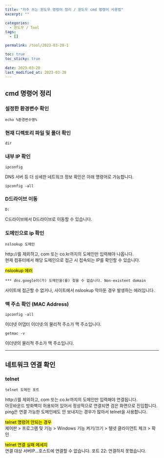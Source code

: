 ```yaml
---
title: "자주 쓰는 윈도우 명령어 정리 / 윈도우 cmd 명령어 사용법"
excerpt: ""

categories:
  - 윈도우 / Tool
tags:
  - []

permalink: /tool/2023-03-20-1

toc: true
toc_sticky: true
 
date: 2023-03-20
last_modified_at: 2023-03-20
---
```


## cmd 명령어 정리

### 설정한 환경변수 확인
```
echo %환경변수명%
```

### 현재 디렉토리 파일 및 폴더 확인
```
dir
```

### 내부 IP 확인
```
ipconfig
```
DNS 서버 등 더 상세한 네트워크 정보 확인은 아래 명령어로 가능합니다.
```
ipconfig -all
```

### D드라이브 이동
```
D:
```
C드라이브에서 D드라이브로 이동할 수 있습니다.

### 도메인으로 ip 확인
```
nslookup 도메인
```
http://를 제외하고, com 또는 co.kr까지의 도메인만 입력해야 나옵니다.  
현재 컴퓨터에서 해당 도메인으로 접근 시 접속되는 IP를 확인할 수 있습니다.

<mark>nslookup 에러</mark>
```
*** dns.google이(가) 도메인을(를) 찾을 수 없습니다. Non-existent domain
```
사이트에 접근할 수 없거나, 사이트에서 nslookup 막아둔 경우 발생하는 에러입니다.

### 맥 주소 확인 (MAC Address)
```
ipconfig -all
```
이더넷 어댑터 이더넷:의 물리적 주소가 맥 주소입니다.
```
getmac -v
```
이더넷의 물리적 주소가 맥 주소입니다.

---

## 네트워크 연결 확인

### telnet
```
telnet 도메인 포트
```
http://를 제외하고, com 또는 co.kr까지의 도메인만 입력해야 연결됩니다.  
아웃바운드 방화벽이 허용되어 있어서 정상적으로 연결되면 검은 화면으로 진입합니다.  
ping은 연결 가능한 도메인에도 안 보내지는 경우가 많아서 telnet을 사용합니다.

<mark>telnet 명령어 안되는 경우</mark>  
제어판 > 프로그램 및 기능 > Windows 기능 켜기/끄기 > 텔넷 클라이언트 체크 > 확인

<mark>telnet 연결 실패 메세지</mark>  
연결 대상 서버IP...호스트에 연결할 수 없습니다. 포트 22: 연결하지 못했습니다.
